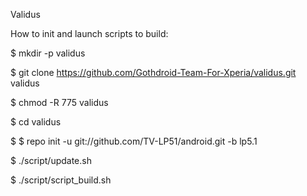 Validus

How to init and launch scripts to build:

$ mkdir -p validus 

$ git clone https://github.com/Gothdroid-Team-For-Xperia/validus.git validus

$ chmod -R 775 validus

$ cd validus

$ $ repo init -u git://github.com/TV-LP51/android.git -b lp5.1

$ ./script/update.sh

$ ./script/script_build.sh

